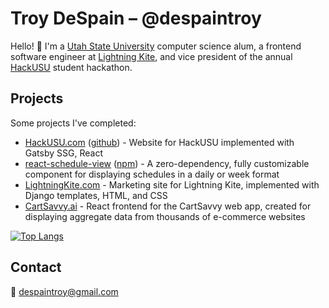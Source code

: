 # Troy DeSpain – @despaintroy

Hello! 👋 I'm a [Utah State University](https://www.usu.edu/) computer science alum, a frontend software engineer at [Lightning Kite](https://www.lightningkite.com), and vice president of the annual [HackUSU](https://hackusu.com) student hackathon.

## Projects

Some projects I've completed:

 * [HackUSU.com](https://hackusu.com) ([github](https://github.com/despaintroy/hack-usu-site-2022)) - Website for HackUSU implemented with Gatsby SSG, React
 * [react-schedule-view](https://despaintroy.github.io/react-schedule-view) ([npm](https://www.npmjs.com/package/react-schedule-view)) - A zero-dependency, fully customizable component for displaying schedules in a daily or week format
 * [LightningKite.com](https://www.lightningkite.com) - Marketing site for Lightning Kite, implemented with Django templates, HTML, and CSS
 * [CartSavvy.ai](https://app.cartsavvy.ai) - React frontend for the CartSavvy web app, created for displaying aggregate data from thousands of e-commerce websites


[![Top Langs](https://github-readme-stats.vercel.app/api/top-langs/?username=despaintroy&layout=compact)](https://github.com/despaintroy)

## Contact

📧 [despaintroy@gmail.com](mailto:despaintroy@gmail.com)
